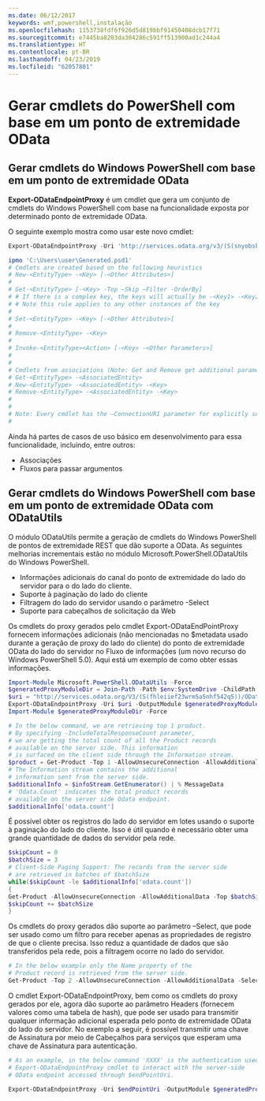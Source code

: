 ```yaml
---
ms.date: 06/12/2017
keywords: wmf,powershell,instalação
ms.openlocfilehash: 1153738fdf6f926d5d819bbf91450408dcb17f71
ms.sourcegitcommit: e7445ba8203da304286c591ff513900ad1c244a4
ms.translationtype: HT
ms.contentlocale: pt-BR
ms.lasthandoff: 04/23/2019
ms.locfileid: "62057801"
---
```

# <a name="generate-powershell-cmdlets-based-on-odata-endpoint"></a>Gerar cmdlets do PowerShell com base em um ponto de extremidade OData

## <a name="generate-windows-powershell-cmdlets-based-on-an-odata-endpoint"></a>Gerar cmdlets do Windows PowerShell com base em um ponto de extremidade OData

**Export-ODataEndpointProxy** é um cmdlet que gera um conjunto de cmdlets do Windows PowerShell com base na funcionalidade exposta por determinado ponto de extremidade OData.

O seguinte exemplo mostra como usar este novo cmdlet:

```powershell
Export-ODataEndpointProxy -Uri 'http://services.odata.org/v3/(S(snyobsk1hhutkb2yulwldgf1))/odata/odata.svc' -OutputModule C:\Users\user\Generated.psd1

ipmo 'C:\Users\user\Generated.psd1'
# Cmdlets are created based on the following heuristics
# New-<EntityType> -<Key> [-<Other Attributes>]
#
# Get-<EntityType> [-<Key> -Top –Skip –Filter -OrderBy]
# # If there is a complex key, the keys will actually be -<Key1> -<Key2>…
# # Note this rule applies to any other instances of the key
#
# Set-<EntityType> -<Key> [-<Other Attributes>]
#
# Remove-<EntityType> -<Key>
#
# Invoke-<EntityType><Action> [-<Key> -<Other Parameters>]
#
#
# Cmdlets from associations (Note: Get and Remove get additional parameter sets)
# Get-<EntityType> -<AssociatedEntity>
# New-<EntityType> -<AssociatedEntity> -<Key>
# Remove-<EntityType> -<AssociatedEntity> -<Key>
#
#
# Note: Every cmdlet has the –ConnectionURI parameter for explicitly setting the URI of the endpoint. This normally uses the same address that you gave the Export-ODataEndpointProxy cmdlet, but can be overridden in this fashion for the sake of similar endpoints.
#
```

Ainda há partes de casos de uso básico em desenvolvimento para essa funcionalidade, incluindo, entre outros:
-   Associações
-   Fluxos para passar argumentos

## <a name="generate-windows-powershell-cmdlets-based-on-an-odata-endpoint-with-odatautils"></a>Gerar cmdlets do Windows PowerShell com base em um ponto de extremidade OData com ODataUtils

O módulo ODataUtils permite a geração de cmdlets do Windows PowerShell de pontos de extremidade REST que dão suporte a OData. As seguintes melhorias incrementais estão no módulo Microsoft.PowerShell.ODataUtils do Windows PowerShell.
-   Informações adicionais do canal do ponto de extremidade do lado do servidor para o do lado do cliente.
-   Suporte à paginação do lado do cliente
-   Filtragem do lado do servidor usando o parâmetro -Select
-   Suporte para cabeçalhos de solicitação da Web

Os cmdlets do proxy gerados pelo cmdlet Export-ODataEndPointProxy fornecem informações adicionais (não mencionadas no $metadata usado durante a geração de proxy do lado do cliente) do ponto de extremidade OData do lado do servidor no Fluxo de informações (um novo recurso do Windows PowerShell 5.0). Aqui está um exemplo de como obter essas informações.

```powershell
Import-Module Microsoft.PowerShell.ODataUtils -Force
$generatedProxyModuleDir = Join-Path -Path $env:SystemDrive -ChildPath 'ODataDemoProxy'
$uri = "http://services.odata.org/V3/(S(fhleiief23wrm5a5nhf542q5))/OData/OData.svc/"
Export-ODataEndpointProxy -Uri $uri -OutputModule $generatedProxyModuleDir -Force -AllowUnSecureConnection -Verbose -AllowClobber
Import-Module $generatedProxyModuleDir -Force

# In the below command, we are retrieving top 1 product.
# By specifying -IncludeTotalResponseCount parameter,
# we are getting the total count of all the Product records
# available on the server side. This information
# is surfaced on the client side through the Information stream.
$product = Get-Product -Top 1 -AllowUnsecureConnection -AllowAdditionalData -IncludeTotalResponseCount -InformationVariable infoStream
# The Information stream contains the additional
# information sent from the server side.
$additionalInfo = $infoStream.GetEnumerator() | % MessageData
# 'Odata.Count' indicates the total product records
# available on the server side Odata endpoint.
$additionalInfo['odata.count']
```

É possível obter os registros do lado do servidor em lotes usando o suporte à paginação do lado do cliente. Isso é útil quando é necessário obter uma grande quantidade de dados do servidor pela rede.

```powershell
$skipCount = 0
$batchSize = 3
# Client-Side Paging Support: The records from the server side
# are retrieved in batches of $batchSize
while($skipCount -le $additionalInfo['odata.count'])
{
Get-Product -AllowUnsecureConnection -AllowAdditionalData -Top $batchSize -Skip $skipCount
$skipCount += $batchSize
}
```

Os cmdlets do proxy gerados dão suporte ao parâmetro –Select, que pode ser usado como um filtro para receber apenas as propriedades de registro de que o cliente precisa. Isso reduz a quantidade de dados que são transferidos pela rede, pois a filtragem ocorre no lado do servidor.

```powershell
# In the below example only the Name property of the
# Product record is retrieved from the server side.
Get-Product -Top 2 -AllowUnsecureConnection -AllowAdditionalData -Select Name
```

O cmdlet Export-ODataEndpointProxy, bem como os cmdlets do proxy gerados por ele, agora dão suporte ao parâmetro Headers (fornecem valores como uma tabela de hash), que pode ser usado para transmitir qualquer informação adicional esperada pelo ponto de extremidade OData do lado do servidor. No exemplo a seguir, é possível transmitir uma chave de Assinatura por meio de Cabeçalhos para serviços que esperam uma chave de Assinatura para autenticação.

```powershell
# As an example, in the below command 'XXXX' is the authentication used by the
# Export-ODataEndpointProxy cmdlet to interact with the server-side
# OData endpoint accessed through $endPointUri.

Export-ODataEndpointProxy -Uri $endPointUri -OutputModule $generatedProxyModuleDir -Force -AllowUnSecureConnection -Verbose -Headers @{'subscription-key'='XXXX'}
```
